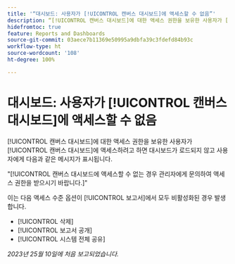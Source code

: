 ```yaml
---
title: '“대시보드: 사용자가 [!UICONTROL 캔버스 대시보드]에 액세스할 수 없음”'
description: “[!UICONTROL 캔버스 대시보드]에 대한 액세스 권한을 보유한 사용자가 [!UICONTROL 캔버스 대시보드]에 액세스하려고 하면 대시보드가 ​​로드되지 않고 사용자에게 메시지가 표시됩니다.”
hidefromtoc: true
feature: Reports and Dashboards
source-git-commit: 03aece7b11369e50995a9dbfa39c3fdefd84b93c
workflow-type: ht
source-wordcount: '108'
ht-degree: 100%

---
```



# 대시보드: 사용자가 [!UICONTROL 캔버스 대시보드]에 액세스할 수 없음

[!UICONTROL 캔버스 대시보드]에 대한 액세스 권한을 보유한 사용자가 [!UICONTROL 캔버스 대시보드]에 액세스하려고 하면 대시보드가 &#x200B;&#x200B;로드되지 않고 사용자에게 다음과 같은 메시지가 표시됩니다.

&quot;[!UICONTROL 캔버스 대시보드에 액세스할 수 없는 경우 관리자에게 문의하여 액세스 권한을 받으시기 바랍니다.]&quot;

이는 다음 액세스 수준 옵션이 [!UICONTROL 보고서]에서 모두 비활성화된 경우 발생합니다.

* [!UICONTROL 삭제]
* [!UICONTROL 보고서 공개]
* [!UICONTROL 시스템 전체 공유]

_2023년 25월 10일에 처음 보고되었습니다._
